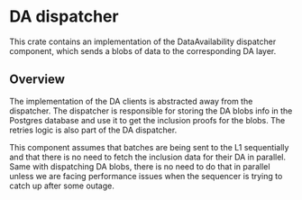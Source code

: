 # DA dispatcher

This crate contains an implementation of the DataAvailability dispatcher component, which sends a blobs of data to the
corresponding DA layer.

## Overview

The implementation of the DA clients is abstracted away from the dispatcher. The dispatcher is responsible for storing
the DA blobs info in the Postgres database and use it to get the inclusion proofs for the blobs. The retries logic is
also part of the DA dispatcher.

This component assumes that batches are being sent to the L1 sequentially and that there is no need to fetch the
inclusion data for their DA in parallel. Same with dispatching DA blobs, there is no need to do that in parallel unless
we are facing performance issues when the sequencer is trying to catch up after some outage.
